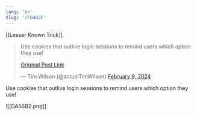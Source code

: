```yaml
---
lang: 'en'
slug: '/FD402F'
---
```


[[Lesser Known Trick]].

<blockquote class="twitter-tweet">

Use cookies that outlive login sessions to remind users which option they use!

[Original Post Link](https://t.co/2SGUFeTWDx)

&mdash; Tim Wilson (@actualTimWilson) [February 9, 2024](https://twitter.com/actualTimWilson/status/1755815288560337061?ref_src=twsrc%5Etfw)

</blockquote>

Use cookies that outlive login sessions to remind users which option they use!

![[DA56B2.png]]

